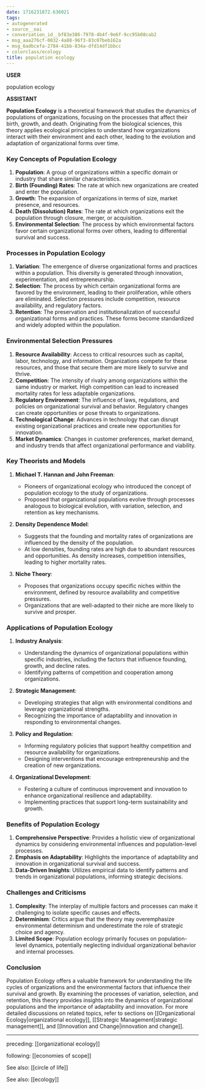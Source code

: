 ```yaml
---
date: 1716231872.636021
tags:
- autogenerated
- source__oai
- conversation_id__bf83e386-7978-4b4f-9e6f-9cc95b08cab2
- msg_aaa276cf-0032-4a88-96f3-83c07beb162a
- msg_6adbcefa-2784-41bb-834a-dfd14df1bbcc
- colorclass/ecology
title: population ecology
---
```


**USER**

population ecology


**ASSISTANT**

**Population Ecology** is a theoretical framework that studies the dynamics of populations of organizations, focusing on the processes that affect their birth, growth, and death. Originating from the biological sciences, this theory applies ecological principles to understand how organizations interact with their environment and each other, leading to the evolution and adaptation of organizational forms over time.

### Key Concepts of Population Ecology

1. **Population**: A group of organizations within a specific domain or industry that share similar characteristics.
2. **Birth (Founding) Rates**: The rate at which new organizations are created and enter the population.
3. **Growth**: The expansion of organizations in terms of size, market presence, and resources.
4. **Death (Dissolution) Rates**: The rate at which organizations exit the population through closure, merger, or acquisition.
5. **Environmental Selection**: The process by which environmental factors favor certain organizational forms over others, leading to differential survival and success.

### Processes in Population Ecology

1. **Variation**: The emergence of diverse organizational forms and practices within a population. This diversity is generated through innovation, experimentation, and entrepreneurship.
2. **Selection**: The process by which certain organizational forms are favored by the environment, leading to their proliferation, while others are eliminated. Selection pressures include competition, resource availability, and regulatory factors.
3. **Retention**: The preservation and institutionalization of successful organizational forms and practices. These forms become standardized and widely adopted within the population.

### Environmental Selection Pressures

1. **Resource Availability**: Access to critical resources such as capital, labor, technology, and information. Organizations compete for these resources, and those that secure them are more likely to survive and thrive.
2. **Competition**: The intensity of rivalry among organizations within the same industry or market. High competition can lead to increased mortality rates for less adaptable organizations.
3. **Regulatory Environment**: The influence of laws, regulations, and policies on organizational survival and behavior. Regulatory changes can create opportunities or pose threats to organizations.
4. **Technological Change**: Advances in technology that can disrupt existing organizational practices and create new opportunities for innovation.
5. **Market Dynamics**: Changes in customer preferences, market demand, and industry trends that affect organizational performance and viability.

### Key Theorists and Models

1. **Michael T. Hannan and John Freeman**:
   - Pioneers of organizational ecology who introduced the concept of population ecology to the study of organizations.
   - Proposed that organizational populations evolve through processes analogous to biological evolution, with variation, selection, and retention as key mechanisms.

2. **Density Dependence Model**:
   - Suggests that the founding and mortality rates of organizations are influenced by the density of the population.
   - At low densities, founding rates are high due to abundant resources and opportunities. As density increases, competition intensifies, leading to higher mortality rates.

3. **Niche Theory**:
   - Proposes that organizations occupy specific niches within the environment, defined by resource availability and competitive pressures.
   - Organizations that are well-adapted to their niche are more likely to survive and prosper.

### Applications of Population Ecology

1. **Industry Analysis**:
   - Understanding the dynamics of organizational populations within specific industries, including the factors that influence founding, growth, and decline rates.
   - Identifying patterns of competition and cooperation among organizations.

2. **Strategic Management**:
   - Developing strategies that align with environmental conditions and leverage organizational strengths.
   - Recognizing the importance of adaptability and innovation in responding to environmental changes.

3. **Policy and Regulation**:
   - Informing regulatory policies that support healthy competition and resource availability for organizations.
   - Designing interventions that encourage entrepreneurship and the creation of new organizations.

4. **Organizational Development**:
   - Fostering a culture of continuous improvement and innovation to enhance organizational resilience and adaptability.
   - Implementing practices that support long-term sustainability and growth.

### Benefits of Population Ecology

1. **Comprehensive Perspective**: Provides a holistic view of organizational dynamics by considering environmental influences and population-level processes.
2. **Emphasis on Adaptability**: Highlights the importance of adaptability and innovation in organizational survival and success.
3. **Data-Driven Insights**: Utilizes empirical data to identify patterns and trends in organizational populations, informing strategic decisions.

### Challenges and Criticisms

1. **Complexity**: The interplay of multiple factors and processes can make it challenging to isolate specific causes and effects.
2. **Determinism**: Critics argue that the theory may overemphasize environmental determinism and underestimate the role of strategic choice and agency.
3. **Limited Scope**: Population ecology primarily focuses on population-level dynamics, potentially neglecting individual organizational behavior and internal processes.

### Conclusion

Population Ecology offers a valuable framework for understanding the life cycles of organizations and the environmental factors that influence their survival and growth. By examining the processes of variation, selection, and retention, this theory provides insights into the dynamics of organizational populations and the importance of adaptability and innovation. For more detailed discussions on related topics, refer to sections on [[Organizational Ecology|organizational ecology]], [[Strategic Management|strategic management]], and [[Innovation and Change|innovation and change]].


---

preceding: [[organizational ecology]]  


following: [[economies of scope]]

See also: [[circle of life]]


See also: [[ecology]]